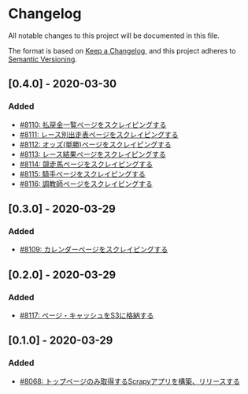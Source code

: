# Changelog

All notable changes to this project will be documented in this file.

The format is based on [Keep a Changelog](https://keepachangelog.com/en/1.0.0/),
and this project adheres to [Semantic Versioning](https://semver.org/spec/v2.0.0.html).

## [0.4.0] - 2020-03-30
### Added
- [#8110: 払戻金一覧ページをスクレイピングする](https://redmine.u6k.me/issues/8110)
- [#8111: レース別出走表ページをスクレイピングする](https://redmine.u6k.me/issues/8111)
- [#8112: オッズ(単勝)ページをスクレイピングする](https://redmine.u6k.me/issues/8112)
- [#8113: レース結果ページをスクレイピングする](https://redmine.u6k.me/issues/8113)
- [#8114: 競走馬ページをスクレイピングする](https://redmine.u6k.me/issues/8114)
- [#8115: 騎手ページをスクレイピングする](https://redmine.u6k.me/issues/8115)
- [#8116: 調教師ページをスクレイピングする](https://redmine.u6k.me/issues/8116)

## [0.3.0] - 2020-03-29
### Added
- [#8109: カレンダーページをスクレイピングする](https://redmine.u6k.me/issues/8109)

## [0.2.0] - 2020-03-29
### Added
- [#8117: ページ・キャッシュをS3に格納する](https://redmine.u6k.me/issues/8117)

## [0.1.0] - 2020-03-29
### Added
- [#8068: トップページのみ取得するScrapyアプリを構築、リリースする](https://redmine.u6k.me/issues/8068)
